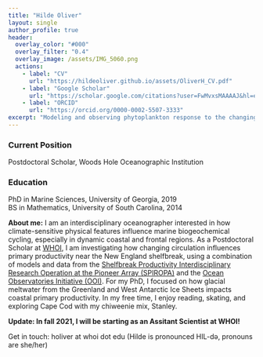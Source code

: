 ```yaml
---
title: "Hilde Oliver"
layout: single
author_profile: true
header:
  overlay_color: "#000"
  overlay_filter: "0.4"
  overlay_image: /assets/IMG_5060.png
  actions:
    - label: "CV"
      url: "https://hildeoliver.github.io/assets/OliverH_CV.pdf"
    - label: "Google Scholar"
      url: "https://scholar.google.com/citations?user=FwMvxsMAAAAJ&hl=en&oi=ao"
    - label: "ORCID"
      url: "https://orcid.org/0000-0002-5507-3333"
excerpt: "Modeling and observing phytoplankton response to the changing environment"
---
```

### Current Position
Postdoctoral Scholar, Woods Hole Oceanographic Institution
### Education
PhD in Marine Sciences, University of Georgia, 2019\
BS in Mathematics, University of South Carolina, 2014

**About me:** I am an interdisciplinary oceanographer interested in how climate-sensitive physical features influence marine biogeochemical cycling, especially in dynamic coastal and frontal regions. As a Postdoctoral Scholar at [WHOI](https://www.whoi.edu/profile/holiver/), I am investigating how changing circulation influences primary productivity near the New England shelfbreak, using a combination of models and data from the [Shelfbreak Productivity Interdisciplinary Research Operation at the Pioneer Array (SPIROPA)](https://www.bco-dmo.org/project/748894) and the [Ocean Observatories Initiative (OOI)](https://oceanobservatories.org). For my PhD, I focused on how glacial meltwater from the Greenland and West Antarctic Ice Sheets impacts coastal primary productivity. In my free time, I enjoy reading, skating, and exploring Cape Cod with my chiweenie mix, Stanley. 

**Update: In fall 2021, I will be starting as an Assitant Scientist at WHOI!**

Get in touch: holiver at whoi dot edu (Hilde is pronounced HIL-də, pronouns are she/her)

